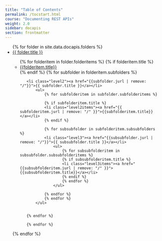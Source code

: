 ```yaml
---
title: "Table of Contents"
permalink: /tocstart.html
course: "Documenting REST APIs"
weight: 2.0
sidebar: docapis
section: frontmatter
---
```


<ul id="docnavsidebar" class="docnav">
{% for folder in site.data.docapis.folders %}
<li class="level1"><a href="{{folder.jurl | remove: "/"}}">{{ folder.title }}</a></li>
   <ul>
       {% for folderitem in folder.folderitems %}
       {% if folderitem.title %}
       <li class="level1items"><a href="{{ folderitem.jurl | remove: "/" }}">{{folderitem.title}}</a></li>
       {% endif %}
       {% for subfolder in folderitem.subfolders %}

       <li class="level2"><a href="{{subfolder.jurl | remove: "/"}}">{{ subfolder.title }}</a></li>
           <ul>
               {% for subfolderitem in subfolder.subfolderitems %}

               {% if subfolderitem.title %}
               <li class="level2items"><a href="{{ subfolderitem.jurl | remove: "/" }}">{{subfolderitem.title}}</a></li>
               {% endif %}

               {% for subsubfolder in subfolderitem.subsubfolders %}
               <li class="level3"><a href="{{subsubfolder.jurl | remove: "/"}}">{{ subsubfolder.title }}</a></li>
                   <ul>
                       {% for subsubfolderitem in subsubfolder.subsubfolderitems %}
                       {% if subsubfolderitem.title %}
                       <li class="level3items"><a href="{{subsubfolderitem.jurl | remove: "/" }}">{{subsubfolderitem.title}}</a></li>
                       {% endif %}
                       {% endfor %}
                   </ul>

               {% endfor %}
               {% endfor %}
           </ul>


       {% endfor %}

       {% endfor %}
   </ul>

   {% endfor %}

</ul>

